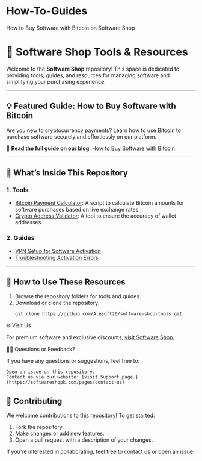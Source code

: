 # How-To-Guides
How to Buy Software with Bitcoin on Software Shop
# 🛒 Software Shop Tools & Resources

Welcome to the **Software Shop** repository! This space is dedicated to providing tools, guides, and resources for managing software and simplifying your purchasing experience.

---

## 💡 Featured Guide: How to Buy Software with Bitcoin
Are you new to cryptocurrency payments? Learn how to use Bitcoin to purchase software securely and effortlessly on our platform. 

🔗 **Read the full guide on our blog**: [How to Buy Software with Bitcoin](https://softwareshopk.com/blogs/news/how-to-buy-software-with-bitcoin)

---

## 📂 What’s Inside This Repository
### 1. **Tools**
- [Bitcoin Payment Calculator](https://github.com/Alesoft20/software-shop-tools/blob/main/tools/bitcoin/payment-calculator.py): A script to calculate Bitcoin amounts for software purchases based on live exchange rates.
- [Crypto Address Validator](https://github.com/Alesoft20/software-shop-tools/blob/main/tools/bitcoin/address-validator.py): A tool to ensure the accuracy of wallet addresses.

### 2. **Guides**
- [VPN Setup for Software Activation](https://github.com/Alesoft20/software-shop-tools/blob/main/guides/vpn-setup.md)
- [Troubleshooting Activation Errors](https://github.com/Alesoft20/software-shop-tools/blob/main/guides/troubleshooting-errors.md)

---

## 🚀 How to Use These Resources
1. Browse the repository folders for tools and guides.
2. Download or clone the repository:
   ```bash
   git clone https://github.com/Alesoft20/software-shop-tools.git

🌐 Visit Us

For premium software and exclusive discounts, [visit Software Shop.](https://softwareshopk.com/)

🙋‍♂️ Questions or Feedback?

If you have any questions or suggestions, feel free to:

    Open an issue on this repository.
    Contact us via our website: [visit Support page.](https://softwareshopk.com/pages/contact-us)
## 🤝 Contributing

We welcome contributions to this repository! To get started:
1. Fork the repository.
2. Make changes or add new features.
3. Open a pull request with a description of your changes.

If you're interested in collaborating, feel free to [contact us](https://softwareshopk.com/pages/contact-us) or open an issue.

